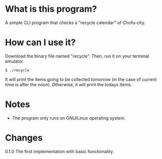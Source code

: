 # What is this program?

A simple CLI program that checks a "recycle calendar" of Chofu-city.

# How can I use it?

Download the binary file named "recycle". Then, run it on your terminal emulator.

```
$ ./recycle
```

It will print the items going to be collected tomorrow (in the case of current time is after the noon). Otherwise, it will print the todays items.

# Notes

- The program only runs on GNU/Linux operating system.

# Changes

0.1.0 The first implementation with basic functionality.
